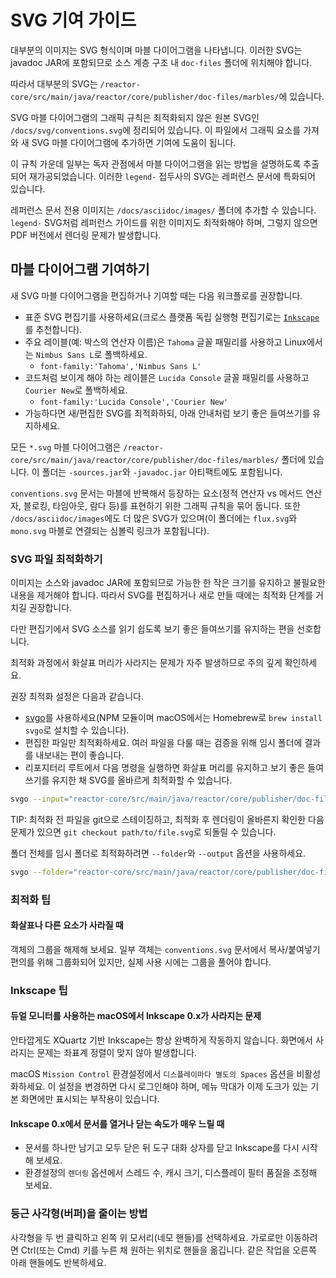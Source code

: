 # SVG 기여 가이드

대부분의 이미지는 SVG 형식이며 마블 다이어그램을 나타냅니다.
이러한 SVG는 javadoc JAR에 포함되므로 소스 계층 구조 내 `doc-files` 폴더에 위치해야 합니다.

따라서 대부분의 SVG는 `/reactor-core/src/main/java/reactor/core/publisher/doc-files/marbles/`에 있습니다.

SVG 마블 다이어그램의 그래픽 규칙은 최적화되지 않은 원본 SVG인 `/docs/svg/conventions.svg`에 정리되어 있습니다.
이 파일에서 그래픽 요소를 가져와 새 SVG 마블 다이어그램에 추가하면 기여에 도움이 됩니다.

이 규칙 가운데 일부는 독자 관점에서 마블 다이어그램을 읽는 방법을 설명하도록 추출되어 재가공되었습니다.
이러한 `legend-` 접두사의 SVG는 레퍼런스 문서에 특화되어 있습니다.

레퍼런스 문서 전용 이미지는 `/docs/asciidoc/images/` 폴더에 추가할 수 있습니다.
`legend-` SVG처럼 레퍼런스 가이드를 위한 이미지도 최적화해야 하며, 그렇지 않으면 PDF 버전에서 렌더링 문제가 발생합니다.

## 마블 다이어그램 기여하기

새 SVG 마블 다이어그램을 편집하거나 기여할 때는 다음 워크플로를 권장합니다.

 - 표준 SVG 편집기를 사용하세요(크로스 플랫폼 독립 실행형 편집기로는 [`Inkscape`](https://inkscape.org)를 추천합니다).
 - 주요 레이블(예: 박스의 연산자 이름)은 `Tahoma` 글꼴 패밀리를 사용하고 Linux에서는 `Nimbus Sans L`로 폴백하세요.
   - `font-family:'Tahoma','Nimbus Sans L'`
 - 코드처럼 보이게 해야 하는 레이블은 `Lucida Console` 글꼴 패밀리를 사용하고 `Courier New`로 폴백하세요.
   - `font-family:'Lucida Console','Courier New'`
 - 가능하다면 새/편집한 SVG를 최적화하되, 아래 안내처럼 보기 좋은 들여쓰기를 유지하세요.

모든 `*.svg` 마블 다이어그램은 `/reactor-core/src/main/java/reactor/core/publisher/doc-files/marbles/` 폴더에 있습니다.
이 폴더는 `-sources.jar`와 `-javadoc.jar` 아티팩트에도 포함됩니다.

`conventions.svg` 문서는 마블에 반복해서 등장하는 요소(정적 연산자 vs 메서드 연산자, 블로킹, 타임아웃, 람다 등)를 표현하기 위한 그래픽 규칙을 묶어 둡니다. 또한 `/docs/asciidoc/images`에도 더 많은 SVG가 있으며(이 폴더에는 `flux.svg`와 `mono.svg` 마블로 연결되는 심볼릭 링크가 포함됩니다).

### SVG 파일 최적화하기

이미지는 소스와 javadoc JAR에 포함되므로 가능한 한 작은 크기를 유지하고 불필요한 내용을 제거해야 합니다.
따라서 SVG를 편집하거나 새로 만들 때에는 최적화 단계를 거치길 권장합니다.

다만 편집기에서 SVG 소스를 읽기 쉽도록 보기 좋은 들여쓰기를 유지하는 편을 선호합니다.

최적화 과정에서 화살표 머리가 사라지는 문제가 자주 발생하므로 주의 깊게 확인하세요.

권장 최적화 설정은 다음과 같습니다.

 - [svgo](https://github.com/svg/svgo)를 사용하세요(NPM 모듈이며 macOS에서는 Homebrew로 `brew install svgo`로 설치할 수 있습니다).
 - 편집한 파일만 최적화하세요. 여러 파일을 다룰 때는 검증을 위해 임시 폴더에 결과를 내보내는 편이 좋습니다.
 - 리포지터리 루트에서 다음 명령을 실행하면 화살표 머리를 유지하고 보기 좋은 들여쓰기를 유지한 채 SVG를 올바르게 최적화할 수 있습니다.

```sh
svgo --input="reactor-core/src/main/java/reactor/core/publisher/doc-files/marbles/reduce.svg" --multipass --pretty --indent=1 --precision=2 --disable={cleanupIDs,removeNonInheritableGroupAttrs,removeViewBox,convertShapeToPath}
```

TIP: 최적화 전 파일을 git으로 스테이징하고, 최적화 후 렌더링이 올바른지 확인한 다음 문제가 있으면 `git checkout path/to/file.svg`로 되돌릴 수 있습니다.

폴더 전체를 임시 폴더로 최적화하려면 `--folder`와 `--output` 옵션을 사용하세요.

```sh
svgo --folder="reactor-core/src/main/java/reactor/core/publisher/doc-files/marbles/" --multipass --pretty --indent=1 --precision=2 --disable={cleanupIDs,removeNonInheritableGroupAttrs,removeViewBox,convertShapeToPath} --output=/tmp/svg/ --quiet
```

### 최적화 팁

#### 화살표나 다른 요소가 사라질 때
객체의 그룹을 해제해 보세요.
일부 객체는 `conventions.svg` 문서에서 복사/붙여넣기 편의를 위해 그룹화되어 있지만, 실제 사용 시에는 그룹을 풀어야 합니다.

### Inkscape 팁

#### 듀얼 모니터를 사용하는 macOS에서 Inkscape 0.x가 사라지는 문제
안타깝게도 XQuartz 기반 Inkscape는 항상 완벽하게 작동하지 않습니다. 화면에서 사라지는 문제는 좌표계 정렬이 맞지 않아 발생합니다.

macOS `Mission Control` 환경설정에서 `디스플레이마다 별도의 Spaces` 옵션을 비활성화하세요.
이 설정을 변경하면 다시 로그인해야 하며, 메뉴 막대가 이제 도크가 있는 기본 화면에만 표시되는 부작용이 있습니다.

#### Inkscape 0.x에서 문서를 열거나 닫는 속도가 매우 느릴 때
 - 문서를 하나만 남기고 모두 닫은 뒤 도구 대화 상자를 닫고 Inkscape를 다시 시작해 보세요.
 - 환경설정의 `렌더링` 옵션에서 스레드 수, 캐시 크기, 디스플레이 필터 품질을 조정해 보세요.

### 둥근 사각형(버퍼)을 줄이는 방법
사각형을 두 번 클릭하고 왼쪽 위 모서리(네모 핸들)를 선택하세요.
가로로만 이동하려면 Ctrl(또는 Cmd) 키를 누른 채 원하는 위치로 핸들을 옮깁니다.
같은 작업을 오른쪽 아래 핸들에도 반복하세요.
